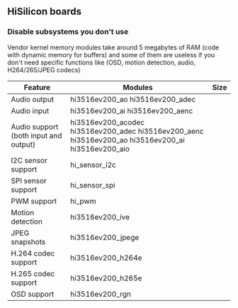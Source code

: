## HiSilicon boards

### Disable subsystems you don't use

Vendor kernel memory modules take around 5 megabytes of RAM (code with dynamic memory for buffers) and some of them are useless if you don't need specific functions like (OSD, motion detection, audio, H264/265/JPEG codecs)

| Feature                               | Modules                                                                                            | Size |
|---------------------------------------|----------------------------------------------------------------------------------------------------|------|
| Audio output                          | hi3516ev200_ao hi3516ev200_adec                                                                    |      |
| Audio input                           | hi3516ev200_ai hi3516ev200_aenc                                                                    |      |
| Audio support (both input and output) | hi3516ev200_acodec hi3516ev200_adec hi3516ev200_aenc hi3516ev200_ao hi3516ev200_ai hi3516ev200_aio |      |
| I2C sensor support                    | hi_sensor_i2c                                                                                      |      |
| SPI sensor support                    | hi_sensor_spi                                                                                      |      |
| PWM support                           | hi_pwm                                                                                             |      |
| Motion detection                      | hi3516ev200_ive                                                                                    |      |
| JPEG snapshots                        | hi3516ev200_jpege                                                                                  |      |
| H.264 codec support                   | hi3516ev200_h264e                                                                                  |      |
| H.265 codec support                   | hi3516ev200_h265e                                                                                  |      |
| OSD support                           | hi3516ev200_rgn  